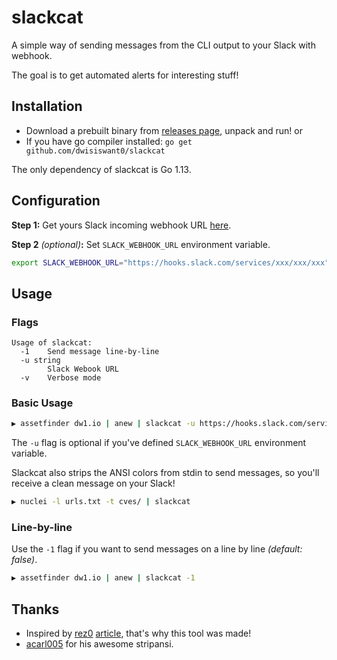 # slackcat

A simple way of sending messages from the CLI output to your Slack with webhook.

The goal is to get automated alerts for interesting stuff!

## Installation

- Download a prebuilt binary from [releases page](https://github.com/dwisiswant0/slackcat/releases/latest), unpack and run! or
- If you have go compiler installed: `go get github.com/dwisiswant0/slackcat`

The only dependency of slackcat is Go 1.13.

## Configuration

**Step 1:** Get yours Slack incoming webhook URL [here](https://slack.com/intl/en-id/help/articles/115005265063-Incoming-webhooks-for-Slack).

**Step 2** _(optional)_**:** Set `SLACK_WEBHOOK_URL` environment variable.
```bash
export SLACK_WEBHOOK_URL="https://hooks.slack.com/services/xxx/xxx/xxx"
```

## Usage

### Flags

```
Usage of slackcat:
  -1    Send message line-by-line
  -u string
        Slack Webook URL
  -v    Verbose mode
```

### Basic Usage

```bash
▶ assetfinder dw1.io | anew | slackcat -u https://hooks.slack.com/services/xxx/xxx/xxx
```

The `-u` flag is optional if you've defined `SLACK_WEBHOOK_URL` environment variable.

Slackcat also strips the ANSI colors from stdin to send messages, so you'll receive a clean message on your Slack!

```bash
▶ nuclei -l urls.txt -t cves/ | slackcat
```

### Line-by-line

Use the `-1` flag if you want to send messages on a line by line _(default: false)_.

```bash
▶ assetfinder dw1.io | anew | slackcat -1
```

## Thanks

- Inspired by [rez0](https://twitter.com/rez0__) [article](https://rez0.blog/hacking/2020/02/07/bugbounty-alert-automation-tips.html), that's why this tool was made!
- [acarl005](https://github.com/acarl005) for his awesome stripansi.